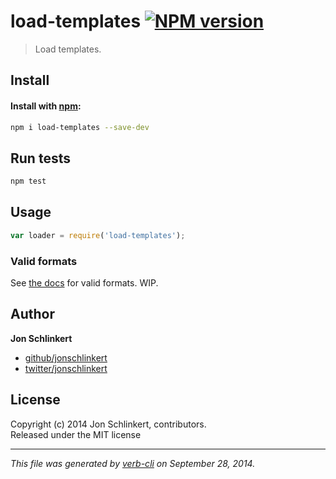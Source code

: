 # load-templates [![NPM version](https://badge.fury.io/js/load-templates.svg)](http://badge.fury.io/js/load-templates)

> Load templates.

## Install
#### Install with [npm](npmjs.org):

```bash
npm i load-templates --save-dev
```

## Run tests

```bash
npm test
```

## Usage

```js
var loader = require('load-templates');
```

### Valid formats

See [the docs](./docs.md) for valid formats. WIP.


## Author

**Jon Schlinkert**
 
+ [github/jonschlinkert](https://github.com/jonschlinkert)
+ [twitter/jonschlinkert](http://twitter.com/jonschlinkert) 

## License
Copyright (c) 2014 Jon Schlinkert, contributors.  
Released under the MIT license

***

_This file was generated by [verb-cli](https://github.com/assemble/verb-cli) on September 28, 2014._